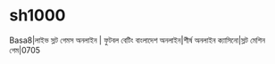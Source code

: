 # sh1000
Basa8|লাইভ স্লট গেমস অনলাইন | ফুটবল বেটিং বাংলাদেশ অনলাইন|শীর্ষ অনলাইন ক্যাসিনো|স্লট মেশিন গেম|0705
